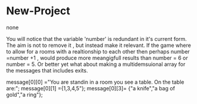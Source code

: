 # New-Project
none
 <html>
   <head>
 
   <script type="text/javascript">
   
   var message = [];
   var gameForm =  ' Your Input:<input type="text" id="answer"> <input type ="button" id ="enter" onclick="yourMove()" value = "enter">';
   var stage = 1;
   var number = 1;
   
   function stuff(){
   //stage 1
   message[1] = "Do you want to play a game?";
   //stage 2
   message[2] = " You are sitting in front of a computer On the screen a cursor blinks: 'Do you know tha password?' glows in the centre 
   beneath         a    skull and crossbones";
   message[3] = "That is not the password - Do you know tha password?";
   
   //stage 3    
   message[4] = "<>Computer code scrolls down the screen the light fills the message with a dull green swamplike glow. Four more terminals
   jump     into action. You are in..... </p> 
   message[4] +="<>You will need help. You can call Jack and Maeve ,the hackers or Kate and David the cyper-coders.";
   message[4] +="Jack and Maeve can only be contacted via irc ,a few hours at least. They're less likely to be detected but could take hours. </p>";
   message[4] +="<>Kateand David specialise in encryption but they are more likely to be watched by the enemy.</p>";
   message[4] +=" <> Type IRC or email to continue.</p> ";
   //stage4
   message[5] = "You chose the hackers. You will need to access the mainframe, by creating a madelbrot virus programe.";
   message[6] = "You choose the coders. You will need to decrypt the Central Firewall System.";
   var respond = document.getElementById("container");  
   var input = document.getElementById("input_form"); 
   respond.innerHTML = message[1];
   input.innerHTML = gameForm;
   }  
//

   function yourMove()
   {
   respond = document.getElementById("container");  
   input = document.getElementById("input_form"); 
   answer = document.getElementById("answer").value;
   ///////////////////////////////////////////////
   if (stage == 1 && answer == "yes")
   { 
   number = 2;
   stage = 2 ;
   }
   else if( stage=="no"){
   number = 3;
   }
   ////////////////////////////////////////////////////////////////////
    if (stage == 2  && answer == "no") 
   {
    number = 4;
   stage  = 4;
   }
   if (stage == 4 && answer == "IRC") 
   {
   stage   = 5;
   number  = 5;
   }
   if (stage == 4 && answer == "email")
   {
   stage  = 5;
   number = 6;
   }
   respond.innerHTML = message[number];
   input.innerHTML= gameForm;
// I have deliberately not used case/switch statements if/else is good enough. A ninja can pick up case/switch in their own time.

    }
   </script> 
   </head>
   <body onload = "stuff()">
   </body>
 </html>
You will notice that the variable 'number' is redundant in it's current form. The aim is not to remove it , but instead make it relevant. If the game where to allow for a rooms with a realtionship to each other then perhaps number =number +1 , would produce more meangigfull results than number = 6 or number = 5. Or better yet what about making a multidemsuional array for the messages that includes exits.

   message[0][0] ="You are standin in a room you see a table. On the table are:";
   message[0][1] ={1,3,4,5"};
   message[0][3]= {"a knife","a bag of gold","a ring"};
